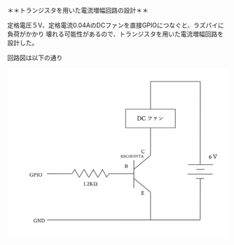 ＊＊トランジスタを用いた電流増幅回路の設計＊＊


定格電圧５V、定格電流0.04AのDCファンを直接GPIOにつなぐと、ラズパイに負荷がかかり
壊れる可能性があるので、トランジスタを用いた電流増幅回路を設計した。


回路図は以下の通り

![circuit_diagram1](https://github.com/ayarimatsui/Portable_Drinkbar/blob/master/make-aroma/circuit_diagrams/circuit_diagram1.png)

